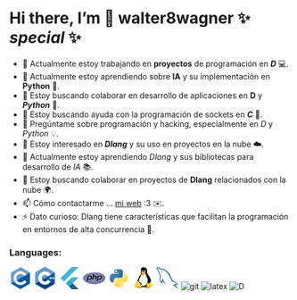 # Hi there, I’m 👋 **walter8wagner**  ✨ _special_ ✨

- 🔭 Actualmente estoy trabajando en **proyectos** de programación en ***D*** 💻.
- 🌱 Actualmente estoy aprendiendo sobre **IA** y su implementación en **Python** 🤖.
- 👯 Estoy buscando colaborar en desarrollo de aplicaciones en **D** y ***Python*** 🤝.
- 🤔 Estoy buscando ayuda con la programación de sockets en ***C*** 🔌.
- 💬 Pregúntame sobre programación y hacking, especialmente en *D* y *Python* 💡.
- 👀 Estoy interesado en ***Dlang*** y su uso en proyectos en la nube **☁️**.
- 🌱 Actualmente estoy aprendiendo *Dlang* y sus bibliotecas para desarrollo de *IA* 📚.
- 💞️ Estoy buscando colaborar en proyectos de **Dlang** relacionados con la nube 🌍.
- 📫 Cómo contactarme ... [mi web](https://alinarov.github.io/) :3 ✉️.
- ⚡ Dato curioso: Dlang tiene características que facilitan la programación en entornos de alta concurrencia 🚀.
<!--
 repository because its `README.md` (this file) appears on your GitHub profile.

Here are some ideas to get you started:

  -->
<h3 align="left">Languages:</h3>
<p align="left">
<img src="https://raw.githubusercontent.com/devicons/devicon/master/icons/c/c-original.svg" alt="c" width="40" height="40"/>
<img src="https://raw.githubusercontent.com/devicons/devicon/master/icons/cplusplus/cplusplus-original.svg" alt="cplusplus" width="40" height="40"/>
<img src="https://raw.githubusercontent.com/devicons/devicon/master/icons/flutter/flutter-original.svg" alt="flutter" width="40" height="40"/>
<img src="https://raw.githubusercontent.com/devicons/devicon/master/icons/php/php-original.svg" alt="php" width="40" height="40"/>
<img src="https://raw.githubusercontent.com/devicons/devicon/1119b9f84c0290e0f0b38982099a2bd027a48bf1/icons/python/python-original.svg" alt="python" width="40" height="40"/>
<img src="https://raw.githubusercontent.com/devicons/devicon/master/icons/linux/linux-original.svg" alt="linux" width="40" height="40"/>
<img src="https://github.com/devicons/devicon/blob/master/icons/mysql/mysql-original.svg" alt="mysql" width="40" height="40"/>
<img src="https://www.vectorlogo.zone/logos/git-scm/git-scm-icon.svg" alt="git" width="40" height="40"/>
<img src="https://images.ctfassets.net/gt6dp23g0g38/6GTi78BuMxrv2VPtvpgcby/42b2ef53b0a4116fc53835f720b63312/d.jpg" alt="latex" width="40" height="40"/>
<img src="https://www.saashub.com/images/app/service_logos/10/ca7d1ad40fec/large.png?1529502024" alt="D" width="40" height="40"/>
</p>
